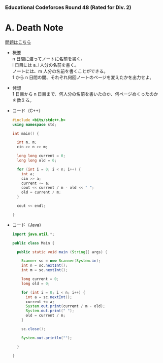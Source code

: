 ### Educational Codeforces Round 48 (Rated for Div. 2)

# A. Death Note

  [問題はこちら](https://codeforces.com/problemset/problem/1016/A)
  
- 概要<br>
  n 日間に渡ってノートに名前を書く。<br>
  i 日目には a_i 人分の名前を書く。<br>
  ノートには、m 人分の名前を書くことができる。<br>
  1 から n 日間の間、それぞれ何回ノートのページを変えたかを出力せよ。
  
  
- 発想<br>
  1 日目から n 日目まで、何人分の名前を書いたのか、何ページめくったのかを数える。<br>
  
  
- コード（C++）

  ```cpp
  #include <bits/stdc++.h>
  using namespace std;

  int main() {

    int n, m;
    cin >> n >> m;

    long long current = 0;
    long long old = 0;

    for (int i = 0; i < n; i++) {
      int a;
      cin >> a;
      current += a;
      cout << current / m - old << " ";
      old = current / m;
    }

    cout << endl;

  }
  ```
  
- コード（Java）

  ```java
  import java.util.*;

  public class Main {

    public static void main (String[] args) {

      Scanner sc = new Scanner(System.in);
      int n = sc.nextInt();
      int m = sc.nextInt();

      long current = 0;
      long old = 0;

      for (int i = 0; i < n; i++) {
        int a = sc.nextInt();
        current += a;
        System.out.print(current / m - old);
        System.out.print(" ");
        old = current / m;
      }

      sc.close();

      System.out.println("");

    }

  }
  ```
    